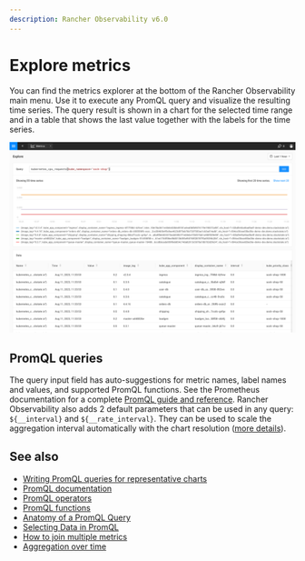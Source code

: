 ```yaml
---
description: Rancher Observability v6.0
---
```


# Explore metrics

You can find the metrics explorer at the bottom of the Rancher Observability main menu. Use it to execute any PromQL query and visualize the resulting time series. The query result is shown in a chart for the selected time range and in a table that shows the last value together with the labels for the time series.

![Metrics Explorer](../../.gitbook/assets/k8s/k8s-metrics-explorer.png)

## PromQL queries

The query input field has auto-suggestions for metric names, label names and values, and supported PromQL functions. See the Prometheus documentation for a complete [PromQL guide and reference](https://prometheus.io/docs/prometheus/latest/querying/basics/). Rancher Observability also adds 2 default parameters that can be used in any query: `${__interval}` and `${__rate_interval}`. They can be used to scale the aggregation interval automatically with the chart resolution ([more details](/use/metrics/k8s-writing-promql-for-charts.md)).

## See also

* [Writing PromQL queries for representative charts](/use/metrics/k8s-writing-promql-for-charts.md)
* [PromQL documentation](https://prometheus.io/docs/prometheus/latest/querying/basics/)
* [PromQL operators](https://prometheus.io/docs/prometheus/latest/querying/operators/)
* [PromQL functions](https://prometheus.io/docs/prometheus/latest/querying/functions/)
* [Anatomy of a PromQL Query](https://promlabs.com/blog/2020/06/18/the-anatomy-of-a-promql-query/)
* [Selecting Data in PromQL](https://promlabs.com/blog/2020/07/02/selecting-data-in-promql/)
* [How to join multiple metrics](https://iximiuz.com/en/posts/prometheus-vector-matching/)
* [Aggregation over time](https://iximiuz.com/en/posts/prometheus-functions-agg-over-time/)